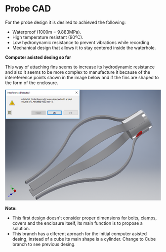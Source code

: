 # Probe CAD

For the probe design it is desired to achieved the following:

 - Waterproof (1000m = 9.883MPa).
 - High temperature resistant (90ºC).
 - Low hydronynamic resistance to prevent vibrations while recording.
 - Mechanical design that allows it to stay centered inside the waterhole.

**Computer asisted desing so far**

This way of attaching fins seems to increase its hydrodynamic resistance and also it seems to be more complex to manufacture it because of the intereference points shown in the image below and if the fins are shaped to the form of the enclosure.

<p align="center">
  <img src=https://github.com/andres-tr/BoreholeCamera/blob/Cylinder/img/Interference.png />
</p>

**Note:** 
 - This first design doesn't consider proper dimensions for bolts, clamps, covers and the enclosure itself, its main function is to propose a solution.
 - This branch has a diferent aproach for the initial computer asisted desing, instead of a cube its main shape is a cylinder. Change to Cube branch to see previous desing.  
